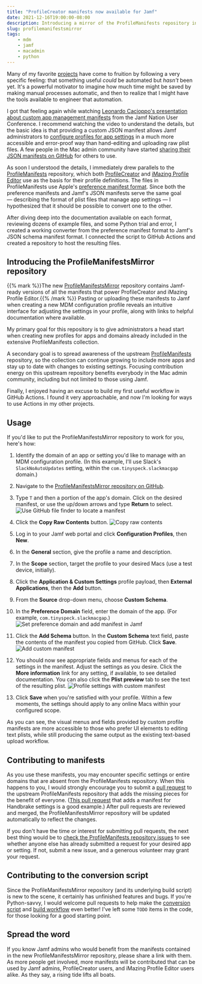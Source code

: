 ```yaml
---
title: "ProfileCreator manifests now available for Jamf"
date: 2021-12-16T19:00:00-08:00
description: Introducing a mirror of the ProfileManifests repository in JSON schema format, which provides Jamf administrators access to an extensive collection of manifests that can be used with the custom manifest feature of Jamf.
slug: profilemanifestsmirror
tags:
    - mdm
    - jamf
    - macadmin
    - python
---
```


Many of my favorite [projects](/projects/) have come to fruition by following a very specific feeling: that something useful _could_ be automated but _hasn't_ been yet. It's a powerful motivator to imagine how much time might be saved by making manual processes automatic, and then to realize that I might have the tools available to engineer that automation.

I got that feeling again while watching [Leonardo Cacioppo's presentation about custom app management manifests](https://www.youtube.com/watch?v=3ZdFzWBTkjg) from the Jamf Nation User Conference. I recommend watching the video to understand the details, but the basic idea is that providing a custom JSON manifest allows Jamf administrators to [configure profiles for app settings](https://developer.jamf.com/developer-guide/docs/application-and-custom-settings) in a much more accessible and error-proof way than hand-editing and uploading raw plist files. A few people in the Mac admin community have started [sharing their JSON manifests on GitHub](https://github.com/Jamf-Custom-Profile-Schemas) for others to use.

As soon I understood the details, I immediately drew parallels to the [ProfileManifests](https://github.com/ProfileCreator/ProfileManifests) repository, which both [ProfileCreator](https://github.com/ProfileCreator/ProfileCreator) and [iMazing Profile Editor](https://imazing.com/profile-editor) use as the basis for their profile definitions. The files in ProfileManifests use Apple's [preference manifest format](https://github.com/ProfileCreator/ProfileManifests/wiki/Manifest-Format). Since both the preference manifests and Jamf's JSON manifests serve the same goal — describing the format of plist files that manage app settings — I hypothesized that it should be possible to convert one to the other.

After diving deep into the documentation available on each format, reviewing dozens of example files, and some Python trial and error, I created a working converter from the preference manifest format to Jamf's JSON schema manifest format. I connected the script to GitHub Actions and created a repository to host the resulting files.

## Introducing the ProfileManifestsMirror repository

{{% mark %}}The new [ProfileManifestsMirror](https://github.com/Jamf-Custom-Profile-Schemas/ProfileManifestsMirror) repository contains Jamf-ready versions of all the manifests that power ProfileCreator and iMazing Profile Editor.{{% /mark %}} Pasting or uploading these manifests to Jamf when creating a new MDM configuration profile reveals an intuitive interface for adjusting the settings in your profile, along with links to helpful documentation where available.

My primary goal for this repository is to give administrators a head start when creating new profiles for apps and domains already included in the extensive ProfileManifests collection.

A secondary goal is to spread awareness of the upstream [ProfileManifests](https://github.com/ProfileCreator/ProfileManifests) repository, so the collection can continue growing to include more apps and stay up to date with changes to existing settings. Focusing contribution energy on this upstream repository benefits everybody in the Mac admin community, including but not limited to those using Jamf.

Finally, I enjoyed having an excuse to build my first useful workflow in GitHub Actions. I found it very approachable, and now I'm looking for ways to use Actions in my other projects.

## Usage

If you'd like to put the ProfileManifestsMirror repository to work for you, here's how:

1. Identify the domain of an app or setting you'd like to manage with an MDM configuration profile. (In this example, I'll use Slack's `SlackNoAutoUpdates` setting, within the `com.tinyspeck.slackmacgap` domain.)

1. Navigate to the [ProfileManifestsMirror repository on GitHub](https://github.com/Jamf-Custom-Profile-Schemas/ProfileManifestsMirror).

1. Type `T` and then a portion of the app's domain. Click on the desired manifest, or use the up/down arrows and type **Return** to select.
    ![Use GitHub file finder to locate a manifest](../images/profilemanifestsmirror-01.png)

1. Click the **Copy Raw Contents** button.
    ![Copy raw contents](../images/profilemanifestsmirror-02.png)

1. Log in to your Jamf web portal and click **Configuration Profiles**, then **New**.

1. In the **General** section, give the profile a name and description.

1. In the **Scope** section, target the profile to your desired Macs (use a test device, initially).

1. Click the **Application & Custom Settings** profile payload, then **External Applications**, then the **Add** button.

1. From the **Source** drop-down menu, choose **Custom Schema**.

1. In the **Preference Domain** field, enter the domain of the app. (For example, `com.tinyspeck.slackmacgap`.)
    ![Set preference domain and add manifest in Jamf](../images/profilemanifestsmirror-03.png)

1. Click the **Add Schema** button. In the **Custom Schema** text field, paste the contents of the manifest you copied from GitHub. Click **Save**.
    ![Add custom manifest](../images/profilemanifestsmirror-04.png)

1. You should now see appropriate fields and menus for each of the settings in the manifest. Adjust the settings as you desire. Click the **More information** link for any setting, if available, to see detailed documentation. You can also click the **Plist preview** tab to see the text of the resulting plist.
    ![Profile settings with custom manifest](../images/profilemanifestsmirror-05.png)

1. Click **Save** when you're satisfied with your profile. Within a few moments, the settings should apply to any online Macs within your configured scope.

As you can see, the visual menus and fields provided by custom profile manifests are more accessible to those who prefer UI elements to editing text plists, while still producing the same output as the existing text-based upload workflow.

## Contributing to manifests

As you use these manifests, you may encounter specific settings or entire domains that are absent from the ProfileManifests repository. When this happens to you, I would strongly encourage you to submit a [pull request](https://github.com/ProfileCreator/ProfileManifests/pulls) to the upstream ProfileManifests repository that adds the missing pieces for the benefit of everyone. ([This pull request](https://github.com/ProfileCreator/ProfileManifests/pull/335/files) that adds a manifest for Handbrake settings is a good example.) After pull requests are reviewed and merged, the ProfileManifestsMirror repository will be updated automatically to reflect the changes.

If you don't have the time or interest for submitting pull requests, the next best thing would be to [check the ProfileManifests repository issues](https://github.com/ProfileCreator/ProfileManifests/issues) to see whether anyone else has already submitted a request for your desired app or setting. If not, submit a new issue, and a generous volunteer may grant your request.

## Contributing to the conversion script

Since the ProfileManifestsMirror repository (and its underlying build script) is new to the scene, it certainly has unfinished features and bugs. If you're Python-savvy, I would welcome pull requests to help make the [conversion script](https://github.com/Jamf-Custom-Profile-Schemas/ProfileManifestsMirror/blob/main/build.py) and [build workflow](https://github.com/Jamf-Custom-Profile-Schemas/ProfileManifestsMirror/blob/main/.github/workflows/build.yml) even better! I've left some `TODO` items in the code, for those looking for a good starting point.

## Spread the word

If you know Jamf admins who would benefit from the manifests contained in the new ProfileManifestsMirror repository, please share a link with them. As more people get involved, more manifests will be contributed that can be used by Jamf admins, ProfileCreator users, and iMazing Profile Editor users alike. As they say, a rising tide lifts all boats.
